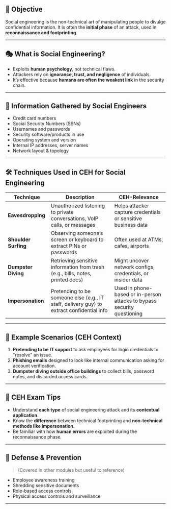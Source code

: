 ## 🎯 Objective
Social engineering is the non-technical art of manipulating people to divulge confidential information. It is often the **initial phase** of an attack, used in **reconnaissance and footprinting**.

---

## 🎭 What is Social Engineering?

- Exploits **human psychology**, not technical flaws.
- Attackers rely on **ignorance, trust, and negligence** of individuals.
- It’s effective because **humans are often the weakest link** in the security chain.

---

## 🎯 Information Gathered by Social Engineers

- Credit card numbers
- Social Security Numbers (SSNs)
- Usernames and passwords
- Security software/products in use
- Operating system and version
- Internal IP addresses, server names
- Network layout & topology

---

## 🛠️ Techniques Used in CEH for Social Engineering

| Technique        | Description                                                                                   | CEH-Relevance                                                                 |
|------------------|-----------------------------------------------------------------------------------------------|--------------------------------------------------------------------------------|
| **Eavesdropping** | Unauthorized listening to private conversations, VoIP calls, or messages                     | Helps attacker capture credentials or sensitive business data                  |
| **Shoulder Surfing** | Observing someone’s screen or keyboard to extract PINs or passwords                          | Often used at ATMs, cafes, airports                                           |
| **Dumpster Diving** | Retrieving sensitive information from trash (e.g., bills, notes, printed docs)              | Might uncover network configs, credentials, or insider data                   |
| **Impersonation**  | Pretending to be someone else (e.g., IT staff, delivery guy) to extract confidential info   | Used in phone-based or in-person attacks to bypass security questioning       |

---

## 📌 Example Scenarios (CEH Context)

1. **Pretending to be IT support** to ask employees for login credentials to "resolve" an issue.
2. **Phishing emails** designed to look like internal communication asking for account verification.
3. **Dumpster diving outside office buildings** to collect bills, password notes, and discarded access cards.

---

## 🧠 CEH Exam Tips

- Understand **each type** of social engineering attack and its **contextual application**.
- Know the **difference** between technical footprinting and **non-technical methods like impersonation**.
- Be familiar with how **human errors** are exploited during the reconnaissance phase.

---

## 🔐 Defense & Prevention

> (Covered in other modules but useful to reference)
- Employee awareness training
- Shredding sensitive documents
- Role-based access controls
- Physical access controls and surveillance

---


